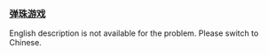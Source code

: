 ### [弹珠游戏](https://leetcode.com/problems/EXvqDp)

English description is not available for the problem. Please switch to Chinese.